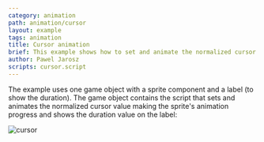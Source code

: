 ```yaml
---
category: animation
path: animation/cursor
layout: example
tags: animation
title: Cursor animation
brief: This example shows how to set and animate the normalized cursor value.
author: Pawel Jarosz
scripts: cursor.script
---
```


The example uses one game object with a sprite component and a label (to show the duration). The game object contains the script that sets and animates the normalized cursor value making the sprite's animation progress and shows the duration value on the label:

![cursor](cursor.png)